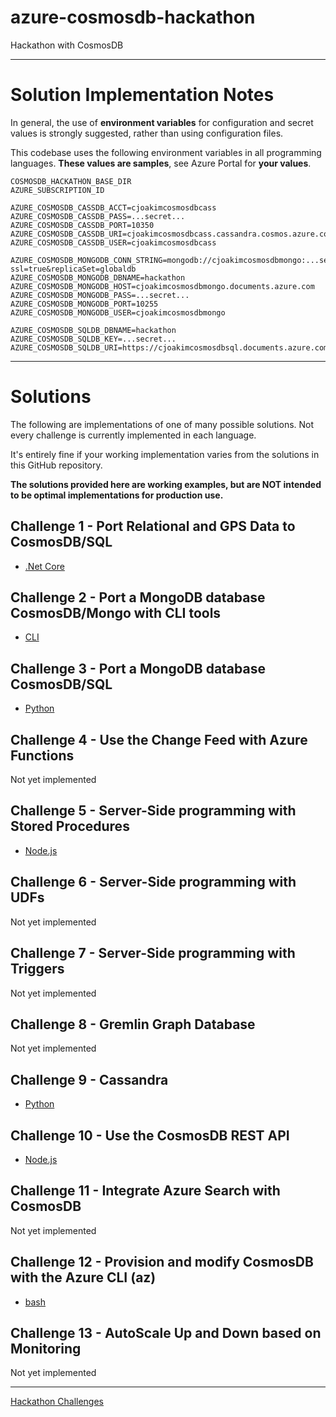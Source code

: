 # azure-cosmosdb-hackathon

Hackathon with CosmosDB

---

# Solution Implementation Notes

In general, the use of **environment variables** for configuration and secret values
is strongly suggested, rather than using configuration files.

This codebase uses the following environment variables in all programming languages.
**These values are samples**, see Azure Portal for **your values**.

```
COSMOSDB_HACKATHON_BASE_DIR
AZURE_SUBSCRIPTION_ID

AZURE_COSMOSDB_CASSDB_ACCT=cjoakimcosmosdbcass
AZURE_COSMOSDB_CASSDB_PASS=...secret...
AZURE_COSMOSDB_CASSDB_PORT=10350
AZURE_COSMOSDB_CASSDB_URI=cjoakimcosmosdbcass.cassandra.cosmos.azure.com
AZURE_COSMOSDB_CASSDB_USER=cjoakimcosmosdbcass

AZURE_COSMOSDB_MONGODB_CONN_STRING=mongodb://cjoakimcosmosdbmongo:...secret...@cjoakimcosmosdbmongo.documents.azure.com:10255/?ssl=true&replicaSet=globaldb
AZURE_COSMOSDB_MONGODB_DBNAME=hackathon
AZURE_COSMOSDB_MONGODB_HOST=cjoakimcosmosdbmongo.documents.azure.com
AZURE_COSMOSDB_MONGODB_PASS=...secret...
AZURE_COSMOSDB_MONGODB_PORT=10255
AZURE_COSMOSDB_MONGODB_USER=cjoakimcosmosdbmongo

AZURE_COSMOSDB_SQLDB_DBNAME=hackathon
AZURE_COSMOSDB_SQLDB_KEY=...secret...
AZURE_COSMOSDB_SQLDB_URI=https://cjoakimcosmosdbsql.documents.azure.com:443/
```

---

# Solutions

The following are implementations of one of many possible solutions.
Not every challenge is currently implemented in each language.

It's entirely fine if your working implementation varies from the solutions
in this GitHub repository.

**The solutions provided here are working examples, but are NOT intended
to be optimal implementations for production use.**

## Challenge 1 - Port Relational and GPS Data to CosmosDB/SQL

- [.Net Core](challenge1/dotnetcore/notes.md)

## Challenge 2 - Port a MongoDB database CosmosDB/Mongo with CLI tools

- [CLI](challenge2/cli/notes.md)

## Challenge 3 - Port a MongoDB database CosmosDB/SQL

- [Python](python/challenge3.md)

## Challenge 4 - Use the Change Feed with Azure Functions

Not yet implemented

## Challenge 5 - Server-Side programming with Stored Procedures

- [Node.js](node/challenge5.md)

## Challenge 6 - Server-Side programming with UDFs

Not yet implemented

## Challenge 7 - Server-Side programming with Triggers

Not yet implemented

## Challenge 8 - Gremlin Graph Database

Not yet implemented

## Challenge 9 - Cassandra

- [Python](python/challenge9.md)

## Challenge 10 - Use the CosmosDB REST API

- [Node.js](node/challenge10.md)

## Challenge 11 - Integrate Azure Search with CosmosDB

Not yet implemented

## Challenge 12 - Provision and modify CosmosDB with the Azure CLI (az)

- [bash](az_cli/provision_sql_db.sh)

## Challenge 13 - AutoScale Up and Down based on Monitoring

Not yet implemented

---

[Hackathon Challenges](challenges.md)
